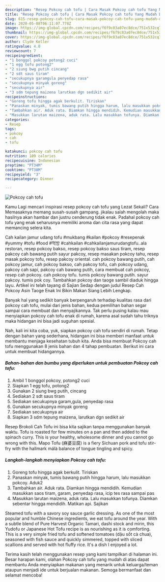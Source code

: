 ```yaml
---
description: "Resep Pokcoy cah tofu | Cara Masak Pokcoy cah tofu Yang Mudah Dan Praktis"
title: "Resep Pokcoy cah tofu | Cara Masak Pokcoy cah tofu Yang Mudah Dan Praktis"
slug: 615-resep-pokcoy-cah-tofu-cara-masak-pokcoy-cah-tofu-yang-mudah-dan-praktis
date: 2020-05-08T06:11:07.778Z
image: https://img-global.cpcdn.com/recipes/f6f9c83a07ec8dce/751x532cq70/pokcoy-cah-tofu-foto-resep-utama.jpg
thumbnail: https://img-global.cpcdn.com/recipes/f6f9c83a07ec8dce/751x532cq70/pokcoy-cah-tofu-foto-resep-utama.jpg
cover: https://img-global.cpcdn.com/recipes/f6f9c83a07ec8dce/751x532cq70/pokcoy-cah-tofu-foto-resep-utama.jpg
author: Clyde Keller
ratingvalue: 4.8
reviewcount: 7
recipeingredient:
- "1 bonggol pokcoy potong2 cuci"
- "1 egg tofu potong2"
- "2 siung bwg putih cincang"
- "2 sdt saus tiram"
- "secukupnya garamgula penyedap rasa"
- "secukupnya minyak goreng"
- "secukupnya air"
- "3 sdm tepung maizena larutkan dgn sedikit air"
recipeinstructions:
- "Goreng tofu hingga agak berkulit. Tiriskan"
- "Panaskan minyak, tumis bawang putih hingga harum, lalu masukkan pokcoy. Aduk2"
- "Tambahkan air. Aduk rata. Diamkan hingga mendidih. Kemudian masukkan saos tiram, garam, penyedap rasa, icip tes rasa sampai pas"
- "Masukkan larutan maizena, aduk rata. Lalu masukkan tofunya. Diamkan sebentar hingga mendidih. Matikan api. Sajikan"
categories:
- Resep
tags:
- pokcoy
- cah
- tofu

katakunci: pokcoy cah tofu 
nutrition: 109 calories
recipecuisine: Indonesian
preptime: "PT34M"
cooktime: "PT38M"
recipeyield: "3"
recipecategory: Dinner

---
```



![Pokcoy cah tofu](https://img-global.cpcdn.com/recipes/f6f9c83a07ec8dce/751x532cq70/pokcoy-cah-tofu-foto-resep-utama.jpg)

Kamu Lagi mencari inspirasi resep pokcoy cah tofu yang Lezat Sekali? Cara Memasaknya memang susah-susah gampang. jikalau salah mengolah maka hasilnya akan hambar dan justru cenderung tidak enak. Padahal pokcoy cah tofu yang enak seharusnya memiliki aroma dan cita rasa yang dapat memancing selera kita.

Cah kailan jamur udang tofu #mukbang #kailan #pokcoy #resepenak #yummy #tofu #food #먹방 #cahkailan #cahkailanjamurudangtofu..ala restoran, resep pokcoy bakso, resep pokcoy bakso saus tiram, resep pakcoy cah bawang putih sayur pakcoy, resep masakan pokcoy tahu, resep masak pokcoy tofu, resep pakcoy oriental. cah pokcoy bawang putih, cah pokcoy jamur, cah pokcoy bakso, cah pakcoy tofu, cah pokcoy udang, pakcoy cah sapi, pakcoy cah bawang putih, cara membuat cah pokcoy, resep cah pokcoy. cah pokcoy tofu. tumis pokcoy bawang putih. sayur pakcoy. tumis pok coy. Tambahkan pokcoy dan taoge sambil diaduk hingga layu. Artikel ini telah tayang di Sajian Sedap dengan judul Resep Cah Pokcoy Asin Taoge Enak Ini Bikin Makan Siang Lebih Lengkap.

Banyak hal yang sedikit banyak berpengaruh terhadap kualitas rasa dari pokcoy cah tofu, mulai dari jenis bahan, kedua pemilihan bahan segar sampai cara membuat dan menyajikannya. Tak perlu pusing kalau mau menyiapkan pokcoy cah tofu enak di rumah, karena asal sudah tahu triknya maka hidangan ini bisa jadi suguhan spesial.


Nah, kali ini kita coba, yuk, siapkan pokcoy cah tofu sendiri di rumah. Tetap dengan bahan yang sederhana, hidangan ini bisa memberi manfaat untuk membantu menjaga kesehatan tubuh kita. Anda bisa membuat Pokcoy cah tofu menggunakan 8 jenis bahan dan 4 tahap pembuatan. Berikut ini cara untuk membuat hidangannya.

<!--inarticleads1-->

##### Bahan-bahan dan bumbu yang diperlukan untuk pembuatan Pokcoy cah tofu:

1. Ambil 1 bonggol pokcoy, potong2 cuci
1. Siapkan 1 egg tofu, potong2
1. Gunakan 2 siung bwg putih, cincang
1. Sediakan 2 sdt saus tiram
1. Sediakan secukupnya garam,gula, penyedap rasa
1. Gunakan secukupnya minyak goreng
1. Sediakan secukupnya air
1. Siapkan 3 sdm tepung maizena, larutkan dgn sedikit air


Resep Brokoli Cah Tofu ini bisa kita sajikan tanpa menggunakan banyak waktu. Tofu is roasted for few minutes on a pan and then added to the spinach curry. This is your healthy, wholesome dinner and you cannot go wrong with this. Mapo Tofu (麻婆豆腐) is a fiery Sichuan pork and tofu stir-fry with the hallmark málà balance of tongue tingling and spicy. 

<!--inarticleads2-->

##### Langkah-langkah menyiapkan Pokcoy cah tofu:

1. Goreng tofu hingga agak berkulit. Tiriskan
1. Panaskan minyak, tumis bawang putih hingga harum, lalu masukkan pokcoy. Aduk2
1. Tambahkan air. Aduk rata. Diamkan hingga mendidih. Kemudian masukkan saos tiram, garam, penyedap rasa, icip tes rasa sampai pas
1. Masukkan larutan maizena, aduk rata. Lalu masukkan tofunya. Diamkan sebentar hingga mendidih. Matikan api. Sajikan


Steamed tofu with a savory soy sauce garlic dressing. As one of the most popular and humble Chinese ingredients, we eat tofu around the year. With a subtle blend of Pure Harvest Organic Tamari, dashi stock and mirin, this Yudofu or Japanese Hot Tofu recipe is as nourishing as it is comforting. This is a very simple fried tofu and softened tomatoes (dậu sốt cà chua), seasoned with fish sauce and quickly simmered, topped with sliced scallions and served with hot fluffy rice. It&#39;s a dish I enjoyed a lot. 

Terima kasih telah menggunakan resep yang kami tampilkan di halaman ini. Besar harapan kami, olahan Pokcoy cah tofu yang mudah di atas dapat membantu Anda menyiapkan makanan yang menarik untuk keluarga/teman ataupun menjadi ide untuk berjualan makanan. Semoga bermanfaat dan selamat mencoba!
